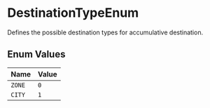 # DestinationTypeEnum

Defines the possible destination types for accumulative destination.

## Enum Values

| Name | Value |
|------|-------|
| `ZONE` | `0` |
| `CITY` | `1` |
